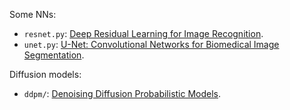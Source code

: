 
Some NNs:
- `resnet.py`: [Deep Residual Learning for Image Recognition](https://arxiv.org/abs/1512.03385).
- `unet.py`: [U-Net: Convolutional Networks for Biomedical Image Segmentation](https://arxiv.org/abs/1505.04597).


Diffusion models:
- `ddpm/`: [Denoising Diffusion Probabilistic Models](https://arxiv.org/abs/2006.11239).